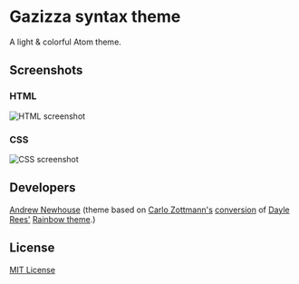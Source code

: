 # Gazizza syntax theme

A light &amp; colorful Atom theme.



## Screenshots

### HTML

![HTML screenshot](https://f.cloud.github.com/assets/69169/2289498/4c3cb0ec-a009-11e3-8dbd-077ee11741e5.gif)

### CSS

![CSS screenshot](https://f.cloud.github.com/assets/69169/2289498/4c3cb0ec-a009-11e3-8dbd-077ee11741e5.gif)



## Developers

[Andrew Newhouse](https://github.com/logoandrew)
(theme based on [Carlo Zottmann's](https://github.com/carlo) [conversion](https://github.com/carlo/rainbow-theme) of [Dayle Rees'](https://github.com/daylerees) [Rainbow theme](https://github.com/daylerees/colour-schemes).)



## License

[MIT License](http://opensource.org/licenses/MIT)
